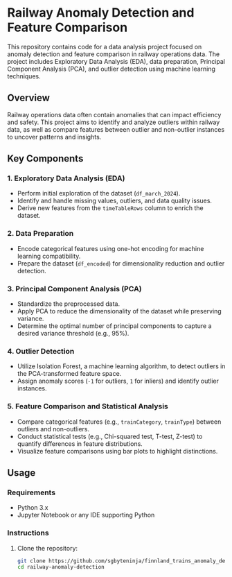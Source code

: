 # Railway Anomaly Detection and Feature Comparison

This repository contains code for a data analysis project focused on anomaly detection and feature comparison in railway operations data. The project includes Exploratory Data Analysis (EDA), data preparation, Principal Component Analysis (PCA), and outlier detection using machine learning techniques.

## Overview

Railway operations data often contain anomalies that can impact efficiency and safety. This project aims to identify and analyze outliers within railway data, as well as compare features between outlier and non-outlier instances to uncover patterns and insights.

## Key Components

### 1. Exploratory Data Analysis (EDA)

- Perform initial exploration of the dataset (`df_march_2024`).
- Identify and handle missing values, outliers, and data quality issues.
- Derive new features from the `timeTableRows` column to enrich the dataset.

### 2. Data Preparation

- Encode categorical features using one-hot encoding for machine learning compatibility.
- Prepare the dataset (`df_encoded`) for dimensionality reduction and outlier detection.

### 3. Principal Component Analysis (PCA)

- Standardize the preprocessed data.
- Apply PCA to reduce the dimensionality of the dataset while preserving variance.
- Determine the optimal number of principal components to capture a desired variance threshold (e.g., 95%).

### 4. Outlier Detection

- Utilize Isolation Forest, a machine learning algorithm, to detect outliers in the PCA-transformed feature space.
- Assign anomaly scores (`-1` for outliers, `1` for inliers) and identify outlier instances.

### 5. Feature Comparison and Statistical Analysis

- Compare categorical features (e.g., `trainCategory`, `trainType`) between outliers and non-outliers.
- Conduct statistical tests (e.g., Chi-squared test, T-test, Z-test) to quantify differences in feature distributions.
- Visualize feature comparisons using bar plots to highlight distinctions.

## Usage

### Requirements

- Python 3.x
- Jupyter Notebook or any IDE supporting Python

### Instructions

1. Clone the repository:
   ```bash
   git clone https://github.com/sgbyteninja/finnland_trains_anomaly_detection
   cd railway-anomaly-detection
